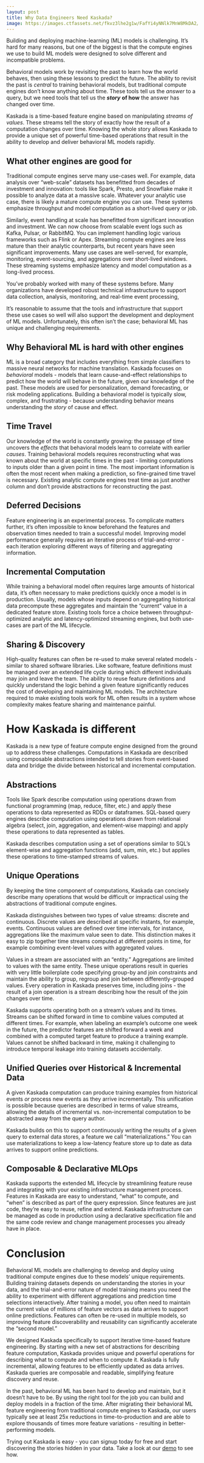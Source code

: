 ```yaml
---
layout: post
title: Why Data Engineers Need Kaskada?
image: https://images.ctfassets.net/fkvz3lhe2g1w/FafYi4yNNlk7MnW8MkDA2/74af3f28de77f37c0addc18eb9d616b2/Screenshot_2022-12-05_at_2.40.50_PM.png?w=2880
---
```

Building and deploying machine-learning (ML) models is challenging. It’s hard for many reasons, but one of the biggest is that the compute engines we use to build ML models were designed to solve different and incompatible problems.

Behavioral models work by revisiting the past to learn how the world behaves, then using these lessons to predict the future. The ability to revisit the past is  _central_  to training behavioral models, but traditional compute engines don’t know anything about time. These tools tell us the  _answer_  to a query, but we need tools that tell us the  **_story_** **of how**  the answer has changed over time.

Kaskada is a time-based feature engine based on manipulating  _streams of values_. These streams tell the story of exactly how the result of a computation changes over time. Knowing the whole story allows Kaskada to provide a unique set of powerful time-based operations that result in the ability to develop and deliver behavioral ML models rapidly.

## **What other engines are good for**

Traditional compute engines serve many use-cases well. For example, data analysis over “web-scale” datasets has benefitted from decades of investment and innovation: tools like Spark, Presto, and Snowflake make it possible to analyze data at a massive scale. Whatever your analytic use case, there is likely a mature compute engine you can use. These systems emphasize throughput and model computation as a short-lived query or job.

Similarly, event handling at scale has benefitted from significant innovation and investment. We can now choose from scalable event logs such as Kafka, Pulsar, or RabbitMQ. You can implement handling logic various frameworks such as Flink or Apex. Streaming compute engines are less mature than their analytic counterparts, but recent years have seen significant improvements. Many use cases are well-served, for example, monitoring, event-sourcing, and aggregations over short-lived windows. These streaming systems emphasize latency and model computation as a long-lived process.

You’ve probably worked with many of these systems before. Many organizations have developed robust technical infrastructure to support data collection, analysis, monitoring, and real-time event processing,

It’s reasonable to assume that the tools and infrastructure that support these use cases so well will also support the development and deployment of ML models. Unfortunately, this often isn’t the case; behavioral ML has unique and challenging requirements.

## **Why Behavioral ML is hard with other engines**

ML is a broad category that includes everything from simple classifiers to massive neural networks for machine translation. Kaskada focuses on  _behavioral_ models - models that learn cause-and-effect relationships to predict how the world will behave in the future, given our knowledge of the past. These models are used for personalization, demand forecasting, or risk modeling applications. Building a behavioral model is typically slow, complex, and frustrating - because understanding behavior means understanding the  _story_  of cause and effect.

## **Time Travel**

Our knowledge of the world is constantly growing: the passage of time uncovers the  _effects_  that behavioral models learn to correlate with earlier  _causes_. Training behavioral models requires reconstructing what was known about the world at specific times in the past - limiting computations to inputs older than a given point in time. The most important information is often the most recent when making a prediction, so fine-grained time travel is necessary. Existing analytic compute engines treat time as just another column and don’t provide abstractions for reconstructing the past.

## **Deferred Decisions**

Feature engineering is an experimental process. To complicate matters further, it’s often impossible to know beforehand the features and observation times needed to train a successful model. Improving model performance generally requires an iterative process of trial-and-error - each iteration exploring different ways of filtering and aggregating information.

## **Incremental Computation**

While training a behavioral model often requires large amounts of historical data, it’s often necessary to make predictions quickly once a model is in production. Usually, models whose inputs depend on aggregating historical data precompute these aggregates and maintain the “current” value in a dedicated feature store. Existing tools force a choice between throughput-optimized analytic and latency-optimized streaming engines, but both use-cases are part of the ML lifecycle.

## **Sharing & Discovery**

High-quality features can often be re-used to make several related models - similar to shared software libraries. Like software, feature definitions must be managed over an extended life cycle during which different individuals may join and leave the team. The ability to reuse feature definitions and quickly understand the logic behind a given feature significantly reduces the cost of developing and maintaining ML models. The architecture required to make existing tools work for ML often results in a system whose complexity makes feature sharing and maintenance painful.

# How Kaskada is different

Kaskada is a new type of feature compute engine designed from the ground up to address these challenges. Computations in Kaskada are described using composable abstractions intended to tell stories from event-based data and bridge the divide between historical and incremental computation.

## **Abstractions**

Tools like Spark describe computation using operations drawn from functional programming (map, reduce, filter, etc.) and apply these operations to data represented as RDDs or dataframes. SQL-based query engines describe computation using operations drawn from relational algebra (select, join, aggregation, and element-wise mapping) and apply these operations to data represented as tables.

Kaskada describes computation using a set of operations similar to SQL’s element-wise and aggregation functions (add, sum, min, etc.) but applies these operations to time-stamped streams of values.

## **Unique Operations**

By keeping the time component of computations, Kaskada can concisely describe many operations that would be difficult or impractical using the abstractions of traditional compute engines.

Kaskada distinguishes between two types of value streams: discrete and continuous. Discrete values are described at specific instants, for example, events. Continuous values are defined over time intervals, for instance, aggregations like the maximum value seen to date. This distinction makes it easy to zip together time streams computed at different points in time, for example combining event-level values with aggregated values.

Values in a stream are associated with an “entity.” Aggregations are limited to values with the same entity. These unique operations result in queries with very little boilerplate code specifying group-by and join constraints and maintain the ability to group, regroup and join between differently-grouped values. Every operation in Kaskada preserves time, including joins - the result of a join operation is a stream describing how the result of the join changes over time.

Kaskada supports operating both on a stream’s values and its times. Streams can be shifted forward in time to combine values computed at different times. For example, when labeling an example’s outcome one week in the future, the predictor features are shifted forward a week and combined with a computed target feature to produce a training example. Values cannot be shifted backward in time, making it challenging to introduce temporal leakage into training datasets accidentally.

## **Unified Queries over Historical & Incremental Data**

A given Kaskada computation can produce training examples from historical events  _or_  process new events as they arrive incrementally. This unification is possible because queries are described in terms of value streams, allowing the details of incremental vs. non-incremental computation to be abstracted away from the query author.

Kaskada builds on this to support continuously writing the results of a given query to external data stores, a feature we call “materializations.” You can use materializations to keep a low-latency feature store up to date as data arrives to support online predictions.

## **Composable & Declarative MLOps**

Kaskada supports the extended ML lifecycle by streamlining feature reuse and integrating with your existing infrastructure management process. Features in Kaskada are easy to understand, “what” to compute, and “when” is described as part of the query expression. Since features are just code, they’re easy to reuse, refine and extend. Kaskada infrastructure can be managed as code in production using a declarative specification file and the same code review and change management processes you already have in place.

# Conclusion

Behavioral ML models are challenging to develop and deploy using traditional compute engines due to these models’ unique requirements. Building training datasets depends on understanding the stories in your data, and the trial-and-error nature of model training means you need the ability to experiment with different aggregations and prediction time selections interactively. After training a model, you often need to maintain the current value of millions of feature vectors as data arrives to support online predictions. Features can often be re-used in multiple models, so improving feature discoverability and reusability can significantly accelerate the “second model.”

We designed Kaskada specifically to support iterative time-based feature engineering. By starting with a new set of abstractions for describing feature computation, Kaskada provides unique and powerful operations for describing what to compute and when to compute it. Kaskada is fully incremental, allowing features to be efficiently updated as data arrives. Kaskada queries are composable and readable, simplifying feature discovery and reuse.

In the past, behavioral ML has been hard to develop and maintain, but it doesn’t have to be. By using the right tool for the job you can build and deploy models in a fraction of the time. After migrating their behavioral ML feature engineering from traditional compute engines to Kaskada, our users typically see at least 25x reductions in time-to-production and are able to explore thousands of times more feature variations - resulting in better-performing models.

Trying out Kaskada is easy - you can signup today for free and start discovering the stories hidden in your data. Take a look at our  [demo](https://www.youtube.com/watch?v=-ka3EvjOLN4)  to see how.